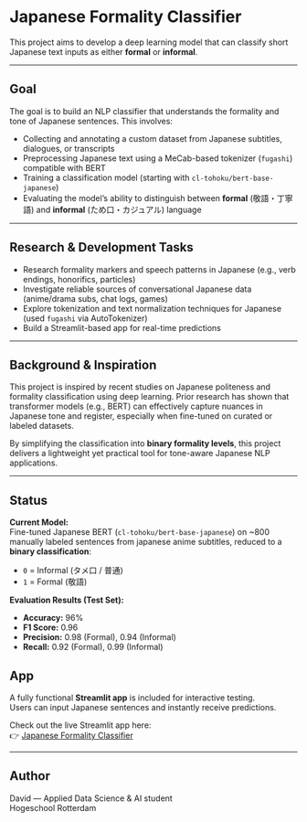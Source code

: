 # Japanese Formality Classifier

This project aims to develop a deep learning model that can classify short Japanese text inputs as either **formal** or **informal**.

---

## Goal

The goal is to build an NLP classifier that understands the formality and tone of Japanese sentences. This involves:

- Collecting and annotating a custom dataset from Japanese subtitles, dialogues, or transcripts
- Preprocessing Japanese text using a MeCab-based tokenizer (`fugashi`) compatible with BERT
- Training a classification model (starting with `cl-tohoku/bert-base-japanese`)
- Evaluating the model’s ability to distinguish between **formal** (敬語・丁寧語) and **informal** (ため口・カジュアル) language

---

## Research & Development Tasks

- Research formality markers and speech patterns in Japanese (e.g., verb endings, honorifics, particles)
- Investigate reliable sources of conversational Japanese data (anime/drama subs, chat logs, games)
- Explore tokenization and text normalization techniques for Japanese (used `fugashi` via AutoTokenizer)
- Build a Streamlit-based app for real-time predictions

---

## Background & Inspiration

This project is inspired by recent studies on Japanese politeness and formality classification using deep learning. Prior research has shown that transformer models (e.g., BERT) can effectively capture nuances in Japanese tone and register, especially when fine-tuned on curated or labeled datasets.

By simplifying the classification into **binary formality levels**, this project delivers a lightweight yet practical tool for tone-aware Japanese NLP applications.

---

## Status

**Current Model:**  
Fine-tuned Japanese BERT (`cl-tohoku/bert-base-japanese`) on ~800 manually labeled sentences from japanese anime subtitles, reduced to a **binary classification**:
- `0` = Informal (タメ口 / 普通)
- `1` = Formal (敬語)

**Evaluation Results (Test Set):**
- **Accuracy:** 96%
- **F1 Score:** 0.96
- **Precision:** 0.98 (Formal), 0.94 (Informal)
- **Recall:** 0.92 (Formal), 0.99 (Informal)

## App

A fully functional **Streamlit app** is included for interactive testing.  
Users can input Japanese sentences and instantly receive predictions.

Check out the live Streamlit app here:  
👉 [Japanese Formality Classifier](https://politeness-classifier-jp.streamlit.app/)

---

## Author

David — Applied Data Science & AI student  
Hogeschool Rotterdam
